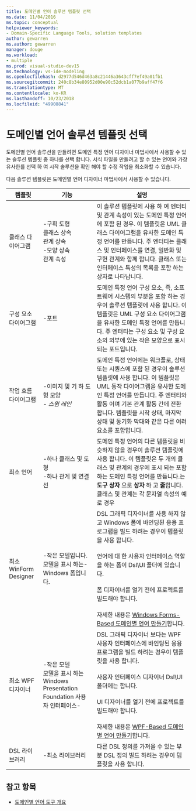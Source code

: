 ```yaml
---
title: 도메인별 언어 솔루션 템플릿 선택
ms.date: 11/04/2016
ms.topic: conceptual
helpviewer_keywords:
- Domain-Specific Language Tools, solution templates
author: gewarren
ms.author: gewarren
manager: douge
ms.workload:
- multiple
ms.prod: visual-studio-dev15
ms.technology: vs-ide-modeling
ms.openlocfilehash: d2977d546d463a8c21446a3643cff7ef49a01fb1
ms.sourcegitcommit: 240c8b34e80952d00e90c52dcb1a077b9aff47f6
ms.translationtype: MT
ms.contentlocale: ko-KR
ms.lasthandoff: 10/23/2018
ms.locfileid: "49908841"
---
```

# <a name="choosing-a-domain-specific-language-solution-template"></a>도메인별 언어 솔루션 템플릿 선택
도메인별 언어 솔루션을 만들려면 도메인 특정 언어 디자이너 마법사에서 사용할 수 있는 솔루션 템플릿 중 하나를 선택 합니다. 서식 파일을 만들려고 할 수 있는 언어와 가장 유사한를 선택 하 여 시작 솔루션을 확인 해야 할 수정 작업을 최소화할 수 있습니다.

 다음 솔루션 템플릿은 도메인별 언어 디자이너 마법사에서 사용할 수 있습니다.

|템플릿|기능|설명|
|-|-|-|
|클래스 다이어그램|-구획 도형<br />클래스 상속<br />관계 상속<br />-모양 상속<br />관계 속성|이 솔루션 템플릿에 사용 하 여 엔터티 및 관계 속성이 있는 도메인 특정 언어에 포함 된 경우. 이 템플릿은 UML 클래스 다이어그램을 유사한 도메인 특정 언어를 만듭니다. 주 엔터티는 클래스 및 인터페이스를 연결, 일반화 및 구현 관계와 함께 합니다. 클래스 또는 인터페이스 특성의 목록을 포함 하는 상자로 나타납니다.|
|구성 요소 다이어그램|-포트|도메인 특정 언어 구성 요소, 즉, 소프트웨어 시스템의 부분을 포함 하는 경우이 솔루션 템플릿에 사용 합니다. 이 템플릿은 UML 구성 요소 다이어그램을 유사한 도메인 특정 언어를 만듭니다. 주 엔터티는 구성 요소 및 구성 요소의 외부에 있는 작은 모양으로 표시 되는 포트입니다.|
|작업 흐름 다이어그램|-이미지 및 기 하 도형 모양<br />-   *스윔 레인*|도메인 특정 언어에는 워크플로, 상태 또는 시퀀스에 포함 된 경우이 솔루션 템플릿에 사용 합니다. 이 템플릿은 UML 동작 다이어그램을 유사한 도메인 특정 언어를 만듭니다. 주 엔터티와 활동 이며 기본 관계 활동 간에 전환 합니다. 템플릿을 시작 상태, 마지막 상태 및 동기화 막대와 같은 다른 여러 요소를 포함합니다.|
|최소 언어|-하나 클래스 및 도형<br />-하나 관계 및 연결선|도메인 특정 언어의 다른 템플릿을 비슷하지 않을 경우이 솔루션 템플릿에 사용 합니다. 이 템플릿은 두 개의 클래스 및 관계의 경우에 표시 되는 포함 하는 도메인 특정 언어를 만듭니다.는 **도구 상자** 으로 **상자** 하 고 **줄**합니다. 클래스 및 관계는 각 문자열 속성의 예로 경우|
|최소 WinForm Designer|-작은 모델입니다.<br />모델을 표시 하는-Windows 폼입니다.|DSL 그래픽 디자이너를 사용 하지 않고 Windows 폼에 바인딩된 응용 프로그램을 빌드 하려는 경우이 템플릿을 사용 합니다.<br /><br /> 언어에 대 한 사용자 인터페이스 역할을 하는 폼이 Dsl\UI 폴더에 있습니다.<br /><br /> 폼 디자이너를 열기 전에 프로젝트를 빌드해야 합니다.<br /><br /> 자세한 내용은 [Windows Forms-Based 도메인별 언어 만들기](../modeling/creating-a-windows-forms-based-domain-specific-language.md)합니다.|
|최소 WPF 디자이너|-작은 모델<br />모델을 표시 하는 Windows Presentation Foundation 사용자 인터페이스-|DSL 그래픽 디자이너 보다는 WPF 사용자 인터페이스에 바인딩된 응용 프로그램을 빌드 하려는 경우이 템플릿을 사용 합니다.<br /><br /> 사용자 인터페이스 디자이너 Dsl\UI 폴더에는 합니다.<br /><br /> UI 디자이너를 열기 전에 프로젝트를 빌드해야 합니다.<br /><br /> 자세한 내용은 [WPF-Based 도메인별 언어 만들기](../modeling/creating-a-wpf-based-domain-specific-language.md)합니다.|
|DSL 라이브러리|-최소 라이브러리|다른 DSL 정의를 가져올 수 있는 부분 DSL 정의 빌드 하려는 경우이 템플릿을 사용 합니다.|

## <a name="see-also"></a>참고 항목

- [도메인별 언어 도구 개요](../modeling/overview-of-domain-specific-language-tools.md)
